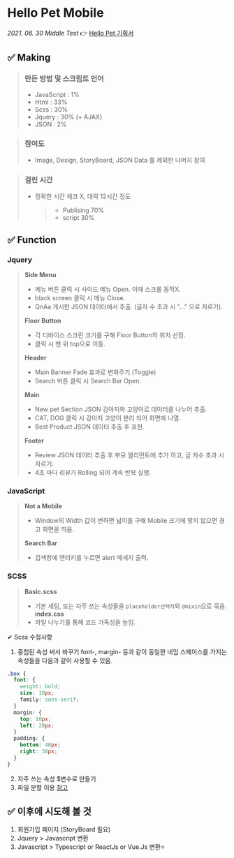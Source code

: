 # Hello Pet Mobile

_2021. 06. 30 Middle Test_
👉 [Hello Pet 기획서](https://github.com/eunjin0212/Academy/tree/master/m_hellopet/proposal)

## ✅ Making

> ### 만든 방법 및 스크립트 언어
>
> - JavaScript : 1%
> - Html : 33%
> - Scss : 30%
> - Jquery : 30% (+ AJAX)
> - JSON : 2%

> ### 참여도
>
> - Image, Design, StoryBoard, JSON Data 를 제외한 나머지 참여

> ### 걸린 시간
>
> - 정확한 시간 체크 X, 대략 12시간 정도
>   > - Publising 70%
>   > - script 30%

## ✅ Function

### Jquery

> **Side Menu**
>
> - 메뉴 버튼 클릭 시 사이드 메뉴 Open. 이때 스크롤 동작X.
> - black screen 클릭 시 메뉴 Close.
> - QnAa 게시판 JSON 데이터에서 추출. (글자 수 초과 시 "..." 으로 자르기).
>
> **Floor Button**
>
> - 각 디바이스 스크린 크기를 구해 Floor Button의 위치 선정.
> - 클릭 시 맨 위 top으로 이동.
>
> **Header**
>
> - Main Banner Fade 효과로 변화주기.(Toggle)
> - Search 버튼 클릭 시 Search Bar Open.
>
> **Main**
>
> - New pet Section JSON 강아지와 고양이로 데이터를 나누어 추출.
> - CAT, DOG 클릭 시 강아지 고양이 분리 되어 화면에 나열.
> - Best Product JSON 데이터 추출 후 표현.
>
> **Footer**
>
> - Review JSON 데이터 추출 후 부모 엘리먼트에 추가 하고, 글 자수 초과 시 자르기.
> - 4초 마다 리뷰가 Rolling 되어 계속 반복 실행.

### JavaScript

> **Not a Mobile**
>
> - Window의 Width 값이 변하면 넓이를 구해 Mobile 크기에 맞지 않으면 경고 화면을 띄움.
>
> **Search Bar**
>
> - 겁색창에 엔터키를 누르면 alert 메세지 출력.

### SCSS

> **Basic.scss**
>
> - 기본 세팅, 또는 자주 쓰는 속성들을 `placeholder선택자`와 `@mixin`으로 묶음.
>   **index.css**
> - 파일 나누기를 통해 코드 가독성을 높임.

✔ Scss 수정사항

1. 중첩된 속성 써서 바꾸기
   font-, margin- 등과 같이 동일한 네임 스페이스를 가지는 속성들을 다음과 같이 사용할 수 있음.

```css
.box {
  font: {
    weight: bold;
    size: 10px;
    family: sans-serif;
  }
  margin: {
    top: 10px;
    left: 20px;
  }
  padding: {
    bottom: 40px;
    right: 30px;
  }
}
```

2. 자주 쓰는 속성 $변수로 만들기
3. 파일 분할 이용 [참고](https://heropy.blog/2018/01/31/sass/)

## ✅ 이후에 시도해 볼 것

1. 회원가입 페이지 (StoryBoard 필요)
2. Jquery > Javascript 변환
3. Javascript > Typescript or ReactJs or Vue.Js 변환⭐
